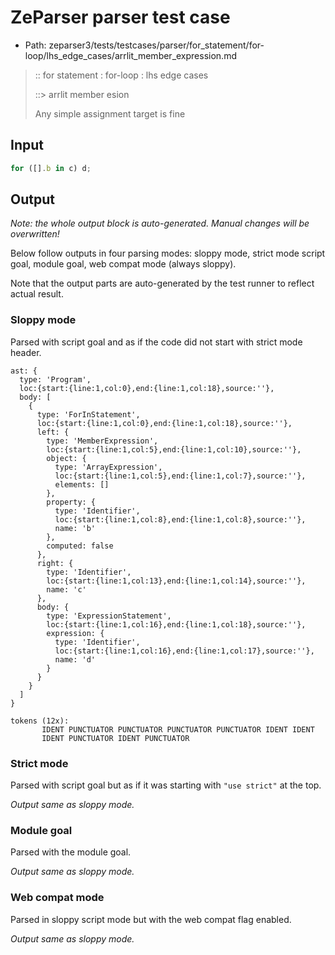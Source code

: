 # ZeParser parser test case

- Path: zeparser3/tests/testcases/parser/for_statement/for-loop/lhs_edge_cases/arrlit_member_expression.md

> :: for statement : for-loop : lhs edge cases
>
> ::> arrlit member e sion
>
> Any simple assignment target is fine

## Input

`````js
for ([].b in c) d;
`````

## Output

_Note: the whole output block is auto-generated. Manual changes will be overwritten!_

Below follow outputs in four parsing modes: sloppy mode, strict mode script goal, module goal, web compat mode (always sloppy).

Note that the output parts are auto-generated by the test runner to reflect actual result.

### Sloppy mode

Parsed with script goal and as if the code did not start with strict mode header.

`````
ast: {
  type: 'Program',
  loc:{start:{line:1,col:0},end:{line:1,col:18},source:''},
  body: [
    {
      type: 'ForInStatement',
      loc:{start:{line:1,col:0},end:{line:1,col:18},source:''},
      left: {
        type: 'MemberExpression',
        loc:{start:{line:1,col:5},end:{line:1,col:10},source:''},
        object: {
          type: 'ArrayExpression',
          loc:{start:{line:1,col:5},end:{line:1,col:7},source:''},
          elements: []
        },
        property: {
          type: 'Identifier',
          loc:{start:{line:1,col:8},end:{line:1,col:8},source:''},
          name: 'b'
        },
        computed: false
      },
      right: {
        type: 'Identifier',
        loc:{start:{line:1,col:13},end:{line:1,col:14},source:''},
        name: 'c'
      },
      body: {
        type: 'ExpressionStatement',
        loc:{start:{line:1,col:16},end:{line:1,col:18},source:''},
        expression: {
          type: 'Identifier',
          loc:{start:{line:1,col:16},end:{line:1,col:17},source:''},
          name: 'd'
        }
      }
    }
  ]
}

tokens (12x):
       IDENT PUNCTUATOR PUNCTUATOR PUNCTUATOR PUNCTUATOR IDENT IDENT
       IDENT PUNCTUATOR IDENT PUNCTUATOR
`````

### Strict mode

Parsed with script goal but as if it was starting with `"use strict"` at the top.

_Output same as sloppy mode._

### Module goal

Parsed with the module goal.

_Output same as sloppy mode._

### Web compat mode

Parsed in sloppy script mode but with the web compat flag enabled.

_Output same as sloppy mode._
